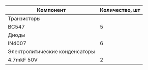 |Компонент|Количество, шт|
|---------|--------------|
| Транзисторы|
|BC547|5|
| Диоды	|
|IN4007|6|
| Электролитические конденсаторы	|
|4.7mkF 50V|2|
